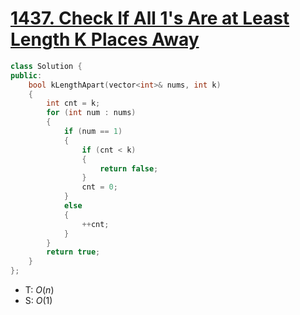 # [1437\. Check If All 1's Are at Least Length K Places Away](https://leetcode.com/problems/check-if-all-1s-are-at-least-length-k-places-away/)

```cpp
class Solution {
public:
    bool kLengthApart(vector<int>& nums, int k)
    {
        int cnt = k;
        for (int num : nums)
        {
            if (num == 1)
            {
                if (cnt < k)
                {
                    return false;
                }
                cnt = 0;
            }
            else
            {
                ++cnt;
            }
        }
        return true;
    }
};
```

- T: $O(n)$
- S: $O(1)$
